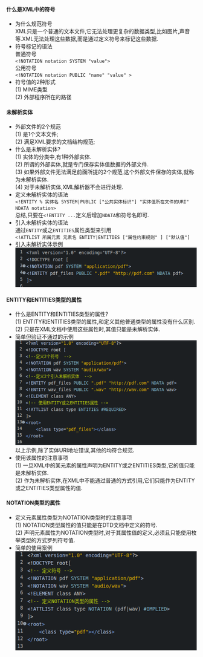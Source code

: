 #### 什么是XML中的符号  
- 为什么规范符号  
  XML只是一个普通的文本文件,它无法处理更复杂的数据类型,比如图片,声音等.XML无法处理这些数据,而是通过定义符号来标记这些数据.  
- 符号标记的语法  
  普通符号  
  `<!NOTATION notation SYSTEM "value">`  
  公用符号  
  `<!NOTATION notation PUBLIC "name" "value" > `  
- 符号值的2种形式  
  (1) MIME类型  
  (2) 外部程序所在的路径  

#### 未解析实体  
- 外部文件的2个规范  
  (1) 是1个文本文件;  
  (2) 满足XML要求的文档结构规范;  
- 什么是未解析实体?  
  (1) 实体的分类中,有1种外部实体.  
  (2) 所谓的外部实体,就是专门保存实体值数据的外部文件.  
  (3) 如果外部文件无法满足前面所提的2个规范,这个外部文件保存的实体,就称为未解析实体.  
  (4) 对于未解析实体,XML解析器不会进行处理.  
- 定义未解析实体的语法  
  `<!ENTITY % 实体名 SYSTEM|PUBLIC ["公共实体标识"] "实体值所在文件的URI" NDATA notation>`  
  总结,只要在`<!ENTITY ...`定义后增加`NDATA`和符号名即可.  
- 引入未解析实体的语法  
  通过`ENTITY`或之`ENTITIES`属性类型来引用  
  `<!ATTLIST 所属元素 元素名 ENTITY|ENTITIES ["属性约束规则" ] ["默认值"]`  
- 引入未解析实体示例  
  ![](assets/markdown-img-paste-20190708133618174.png)  

#### ENTITY和ENTITIES类型的属性  
- 什么是ENTITY和ENTITIES类型的属性?  
  (1) ENTITY和ENTITIES类型的属性,和定义其他普通类型的属性没有什么区别.  
  (2) 只是在XML文档中使用这些属性时,其值只能是未解析实体.  
- 简单但验证不通过的示例  
  ![](assets/markdown-img-paste-20190708133018986.png)  
  以上示例,除了实体URI地址错误,其他的均符合规范.  
- 使用该属性的注意事项  
  (1) 一旦XML中的某元素的属性声明为ENTITY或之ENTITIES类型,它的值只能是未解析实体.  
  (2) 作为未解析实体,在XML中不能通过普通的方式引用,它们只能作为ENTITY或之ENTITIES类型属性的值.  

#### NOTATION类型的属性  
- 定义元素属性类型为NOTATION类型时的注意事项  
  (1) NOTATION类型属性的值只能是在DTD文档中定义的符号.  
  (2) 声明元素属性为NOTATION类型时,对于其属性值的定义,必须且只能使用枚举类型的方式罗列符号值.  
- 简单的使用案例  
  ![](assets/markdown-img-paste-20190708134731698.png)  
